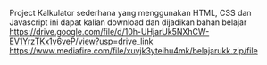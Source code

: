 Project Kalkulator sederhana yang menggunakan HTML, CSS dan Javascript ini dapat kalian download dan dijadikan bahan belajar
https://drive.google.com/file/d/10h-UHjarUk5NXhCW-EV1YrzTKx1v6veP/view?usp=drive_link
https://www.mediafire.com/file/xuvjk3yteihu4mk/belajarukk.zip/file
